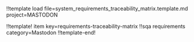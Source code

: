 !!template load file=system_requirements_traceability_matrix.template.md project=MASTODON

!!template! item key=requirements-traceability-matrix
!!sqa requirements category=Mastodon
!!template-end!
